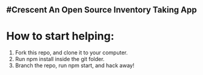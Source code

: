 #Crescent 
 An Open Source Inventory Taking App
 ---

 # How to start helping:
 
 1. Fork this repo, and clone it to your computer.
 2. Run npm install inside the git folder.
 3. Branch the repo, run npm start, and hack away!
